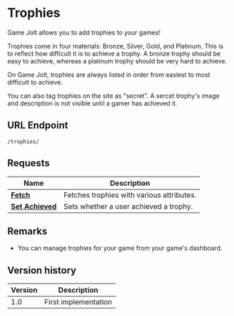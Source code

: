 # Trophies

Game Jolt allows you to add trophies to your games!

Trophies come in four materials: Bronze, Silver, Gold, and Platinum. This is to reflect how difficult it is to achieve a trophy. A bronze trophy should be easy to achieve, whereas a platinum trophy should be very hard to achieve.

On Game Jolt, trophies are always listed in order from easiest to most difficult to achieve.

You can also tag trophies on the site as "secret". A sercet trophy's image and description is not visible until a gamer has achieved it.

## URL Endpoint

```
/trophies/
```

## Requests

Name							| Description
---								| ---
[__Fetch__](trophies.md)						| Fetches trophies with various attributes.
[__Set Achieved__](set-achieved.md)				| Sets whether a user achieved a trophy.

## Remarks

- You can manage trophies for your game from your game's dashboard.

## Version history

Version		| Description
---			| ---
1.0			| First implementation